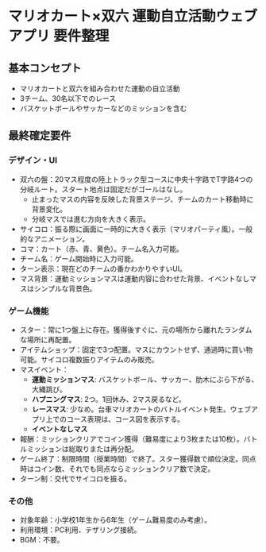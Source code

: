 # マリオカート×双六 運動自立活動ウェブアプリ 要件整理

## 基本コンセプト
- マリオカートと双六を組み合わせた運動の自立活動
- 3チーム、30名以下でのレース
- バスケットボールやサッカーなどのミッションを含む

## 最終確定要件

### デザイン・UI
- 双六の盤：20マス程度の陸上トラック型コースに中央十字路でT字路4つの分岐ルート。スタート地点は固定だがゴールはなし。
  - 止まったマスの内容を反映した背景ステージ、チームのカート移動時に背景変化。
  - 分岐マスでは進む方向を大きく表示。
- サイコロ：振る際に画面に一時的に大きく表示（マリオパーティ風）。一般的なアニメーション。
- コマ：カート（赤、青、黄色）。チーム名入力可能。
- チーム名：ゲーム開始時に入力可能。
- ターン表示：現在どのチームの番かわかりやすいUI。
- マス背景：運動ミッションマスは運動内容に合わせた背景、イベントなしマスはシンプルな背景色。

### ゲーム機能
- スター：常に1つ盤上に存在。獲得後すぐに、元の場所から離れたランダムな場所に再配置。
- アイテムショップ：固定で3つ配置。マスにカウントせず、通過時に買い物可能。サイコロ複数振りアイテムのみ販売。
- マスイベント：
  - **運動ミッションマス**: バスケットボール、サッカー、肋木にぶら下がる、大縄跳び。
  - **ハプニングマス**: 2つ。1回休み、2マス戻るなど。
  - **レースマス**: 少なめ。台車マリオカートのバトルイベント発生。ウェブアプリ上でのコース表現は、コース図を表示する。
  - **イベントなしマス**
- 報酬：ミッションクリアでコイン獲得（難易度により3枚または10枚）。バトルミッションは総取りまたは再分配。
- ゲーム終了：制限時間（授業時間）で終了。スター獲得数で順位決定。同点時はコイン数、それでも同点ならミッションクリア数で決定。
- ターン制：交代でサイコロを振る。

### その他
- 対象年齢：小学校1年生から6年生（ゲーム難易度のみ考慮）。
- 利用環境：PC利用、テザリング接続。
- BGM：不要。

